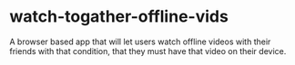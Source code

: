# watch-togather-offline-vids
A browser based app that will let users watch offline videos with their friends with that condition, that they must have that video on their device.
